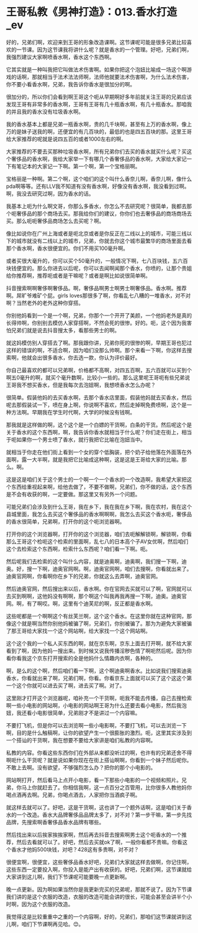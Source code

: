 # 王哥私教《男神打造》：013.香水打造_ev

好的，兄弟们啊，欢迎来到王哥的形象改造课啊。这节课呢可能是很多兄弟比较喜欢的一节课。因为这节课我将讲什么呢？就是香水的一个管理。好吧，兄弟们啊，我强烈建议大家啊喷香水啊，香水这个东西啊。

它其实就是一种叫我把它叫做法术伤害啊。如果你把这个泡妞比喻成一场这个啊游戏的话啊，那就相当于法术法法师啊，法师他就要法术伤害啊，为什么法术伤害，你不要小看香水啊，兄弟，我告诉你香水是很加分的啊。

很加分的，所以你们会看到啊王哥这个呃从早期啊好多年前就关注王哥的兄弟应该发现王哥有非常多的香水啊，王哥有王哥有几十瓶香水啊，有几十瓶香水。那咱我的并且我的香水没有垃圾香水啊。

我的香水基本上都是兄弟一瓶香水啊，贵的几千块啊，甚至有上万的香水啊，像上万的是妹子送我的啊，还便宜的有几百块的，最低的也是四五百块的那。这里王哥给大家推荐的呢就是说四五百的或者1000左右的啊。

大家推荐的不要去买那种垃圾香水啊，所有兄弟你们去买的香水就买什么呢？买这个奢侈品的香水啊，我给大家举一下有哪几个香奢侈品的香水啊，大家给大家记一下有笔记本的大家记一下啊。第一个啊，第一个宝格丽啊。

宝格丽是一种啊。第二个啊，这个咱们的这个叫什么香奈儿啊，香奈儿啊，像什么pda啊等等。还有LLV我不知道有没有香水啊，好像没有香水啊，我没看到过啊。啊，我没去研究过啊，因为香水的话。

我基本上呃为什么啊文哥，你那么多香水，你怎么不去研究呢？很简单，我都去那个呃奢侈品的那个商场去买。那我给你们的建议，你你们也去奢侈品的商场商场去买。那么呃呃奢侈品商场怎么去买呢？啊。

像比如说你在广州上海或者是呃北京或者是你反正在二线以上的城市，可能三线以下的城市就没有二线以上的城市，兄弟，你就去你这个城市最繁华的商场里面去看那个香水啊，香水很便宜的。你们不用买100毫升啊。

或者买很大毫升的，你可以买个50毫升的，一般情况下啊，七八百块钱，五六百块钱便宜的。那么你进去以后呢，你可以去闻啊闻那个香水，你喷的，让那个贵姐给你推荐啊，推荐呃或者是干嘛呢？或者是啊比如说很简单啊。

抖音搜索啊啊奢侈啊奢侈品。啊，奢侈品啊男士啊男士啊奢侈品。香水啊。推荐啊。屌旷爷难矿个屁。girls loves那很多了啊，你看乱七八糟的一堆香水，对不对啊？当然老外的老外这种你穿搭。

你别他妈看到一个是一个啊，兄弟，你那个一个开开了美颜，一个他妈老外是真的长得帅啊，你别别去模仿人家穿搭啊，不然会死的很惨。好的。呃，这个因为我害怕兄弟们就是说去抖音搜太多，看那些男士的啊。

就这妈模仿别人穿搭去了啊。那我跟你讲，兄弟你死的很惨的啊，早期王哥也犯过这样的错误的啊，不适合啊，因为咱们没那么帅啊。那个来看一下啊，你这样去搜索啊，他就会出很多香水，你去选一款，你认为评价最好。

你自己最喜欢的都可以兄弟啊，价格都不高啊，对四五百啊，五六百就可以买到个啊五0毫升的啊，就买个毫升数啊，比较小一些的。那么这里呢王哥呃有些兄弟说王哥我不想买香水，但是我每次去泡妞啊，我想喷香水怎么办呢？

很简单。假装他妈的去买香水啊，去那个香水店里面，假装他妈就去买香水，然后呢去那假装试一下，喷在身上啊，你说啊不喜欢，然后走掉啊免费喷啊，这个是一种方法啊。早期我在学生时代啊，大学的时候没有钱啊。

那我就是这样做的啊，这个这个是一个白嫖的干货啊，白条的干货。然后呢这个是关于香水的这个东西啊，啊，我告诉你香水就相当于什么呢？你们走在街上，相当于呃如果你一个男士喷了香水，就行我把它比喻在泡妞当中。

就相当于你走在他们街上看到一个女的穿个低胸装，把个奶子给他落在外面落在外面啊，露一大半啊，就是我把它比喻成这种啊，这是这是王哥给大家的比喻。那么。啊。

这是这是咱们关于这个男士的一个啊一个一个香水的一个改造啊，我希望大家把这个东西给重视起来啊，给他去做了，不要不做啊，兄弟们，你不做的话，这个东西是不会有收获的啊，一定要做。那这里又有另外一个问题。

可能兄弟们会涉及到什么王哥，我在乡下，我在我在乡下啊，我在农村，我在这个县城里面，我怎么去买这个奢侈品的香水啊啊啊，我怎么去买这个香水呃，奢侈品的香水很简单，兄弟啊，打开你的这个呃浏览器啊。

打开你的这个浏览器啊，打开你的这个浏览器，咱们去呃解解锁啊，解锁啊，你看那么王哥这个检呃这个检索的里面啊，乱七八的日本高个子AV女优啊，然后咱们这个去检索这个东西啊，检索什么东西呢？咱们看一下啊。呃。

然后呢我们去检索的这个叫什么内容，就是迪奥啊，迪奥啊，我们搜一下啊，迪奥。好，搜一下啊，迪奥官网啊。啊，迪奥官网啊，咱们去搜啊，你看就出来了。迪奥官网啊，你看啊你在乡下的兄弟，你就这么去弄啊，迪奥官网。

然后迪奥官网，然后搜出来以后，香水啊。你在官网去买就可以了啊，官网就可以去买到啊啊，这他妈没有啊啊，那个啊这个叫我再我再搜一下啊，迪奥。迪奥官网。啊，有了啊哎。啊，这里有个迪芙尼的啊，反正都是香水啊。

这些呢都是一个啊啊这个有丝芙兰啊，这个这个香水。在这里你就在这种官网，那像这个就是啊当然你别他妈被骗了啊，兄弟们，你别被骗了。那为为避免大家被骗了那王哥给大家找一个这个网站啊，给大家找一个这个网站啊。

这个这个我的一个私人买东西的啊，就在京东啊，京东上面去打开啊，就不给大家看到了啊，因为他妈一搜出来。到时候又说我传播淫秽色情了啊呃然后呢。因为你看你看我这个京东打开搜索的全是他妈什么情趣内衣啊，各种的。

啊，是么的这个啊，然后咱们看一下啊，这个啊迪奥啊香水。比如说我们搜索迪奥香水，你看就出来了啊，兄弟们啊，你看。你看京东上面就可以买了这个这这个第一个这个你就可以进去买了啊，进去买了啊。对了。

这里刚才打开这个浏览器呢，咱补充一个干货啊，呃我不能去传播，自己去搜检索啊一些小电影的网站啊，小电影的网站啊王哥为什么还要去看小电影，然后我泡妞，我还看小电影很简单，兄弟刚才不是讲过一个内容嘛。

不要打飞机，但是你可以去浏览啊一些小电影啊，不要打飞机，可以去浏览一下啊，目的是什么触稿啊，让你的欲望产生一个很膨胀的激烈。呃，这里其实涉及到一个搭讪的干货啊，我在想要不要给大家讲是咱们私教的内容啊。

私教的内容。你看这些东西你们在外部从来都没听过的啊，也许有的兄弟还舍不得啊呃什么干货呢？就是说如果你现在在街上搭讪啊啊，你看到一个妹子然后呢你。不敢上去啊。没有欲望，不够强烈怎么办？把你的那个小电影的。

网站啊打开，然后看马上点开小电影，看一下那些小电影的一个视频和照片。兄弟，你马上你就赶去了。你相信我啊，这一点百分之百管用，比你很多人教他妈你喝点酒再去啊。兄弟，你喝点酒去，人家把你当酒疯子啊。

就这样去就可以了。好吧，这是干货啊，这也讲了一个题外话啊，这是咱们关于香水的一个改造。香水大品牌奢侈品品牌太多了，对不对？第一步干嘛，第一步先找品牌，先搜索啊香奢侈品香水品牌有哪些。

然后找出来以后挨家挨挨家啊，然后再去抖音去搜索啊男士这个呃香水的一个推荐，然后去看就可以了。好吧，然后去买就ok了啊，一般你看都不贵嘛。你看这个香水才他妈500块钱，对吧？428这有多贵啊，对不对？

很便宜啊，很便宜，这些奢侈品香水好吧，兄弟们大家就这样去做啊，你记住啊，这些东西一定要投入啊，你投入是能产出有收获的。好吧，兄弟们啊，这节课就给大家讲到这儿啊，我们下节课呢可能要晚一点更新啊。

晚一点更新。因为啊如果当然你是我更新完买的兄弟呢，那就不说了。因为下节课我们讲的是这个衣服的改造，衣服的改造可能会讲的很长，可能会甚至会讲半个小时啊，因为这个衣服的改造。

我觉得这是比较重重中之重的一个内容啊，好的，兄弟们，那咱们这节课就讲到这儿啊，咱们下节课啊再见哈。😊。

